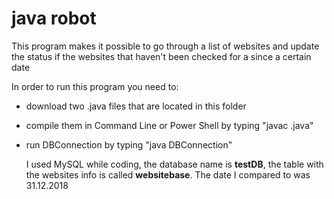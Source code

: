 # java robot

This program makes it possible to go through a list of websites and update the status if the websites that haven't been checked for a since a certain date

In order to run this program you need to:
- download two .java files that are located in this folder
- compile them in Command Line or Power Shell by typing "javac <fileName>.java"
- run DBConnection by typing "java DBConnection"
  
  I used MySQL while coding, the database name is **testDB**, the table with the websites info is called **websitebase**.
  The date I compared to was 31.12.2018
